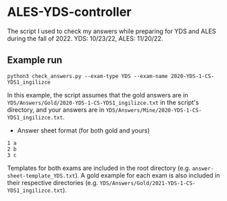# ALES-YDS-controller

The script I used to check my answers while preparing for YDS and ALES during the fall of 2022. YDS: 10/23/22, ALES: 11/20/22.

## Example run

```
python3 check_answers.py --exam-type YDS --exam-name 2020-YDS-1-CS-YDS1_ingilizce
```

In this example, the script assumes that the gold answers are in `YDS/Answers/Gold/2020-YDS-1-CS-YDS1_ingilizce.txt` in the script's directory, and your answers are in `YDS/Answers/Mine/2020-YDS-1-CS-YDS1_ingilizce.txt`.

* Answer sheet format (for both gold and yours)
```
1 a
2 b
3 c
```

Templates for both exams are included in the root directory (e.g. `answer-sheet-template_YDS.txt`). A gold example for each exam is also included in their respective directories (e.g. `YDS/Answers/Gold/2021-YDS-1-CS-YDS1_ingilizce.txt`).

